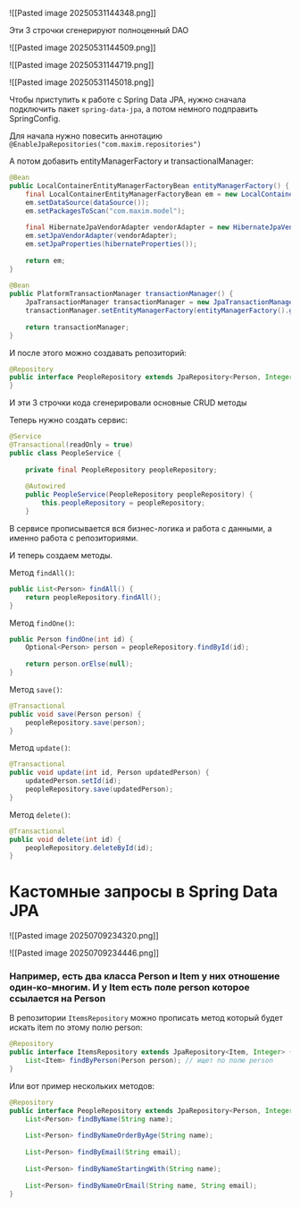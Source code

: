 
![[Pasted image 20250531144348.png]]


Эти 3 строчки сгенерируют полноценный DAO 



![[Pasted image 20250531144509.png]]


![[Pasted image 20250531144719.png]]


![[Pasted image 20250531145018.png]]





Чтобы приступить к работе с Spring Data JPA, нужно сначала подключить пакет `spring-data-jpa`, а потом немного подправить SpringConfig.

Для начала нужно повесить аннотацию `@EnableJpaRepositories("com.maxim.repositories")`

А потом добавить entityManagerFactory и transactionalManager:
```java
@Bean  
public LocalContainerEntityManagerFactoryBean entityManagerFactory() {  
    final LocalContainerEntityManagerFactoryBean em = new LocalContainerEntityManagerFactoryBean();  
    em.setDataSource(dataSource());  
    em.setPackagesToScan("com.maxim.model");  
  
    final HibernateJpaVendorAdapter vendorAdapter = new HibernateJpaVendorAdapter();  
    em.setJpaVendorAdapter(vendorAdapter);  
    em.setJpaProperties(hibernateProperties());  
  
    return em;  
}  
  
@Bean  
public PlatformTransactionManager transactionManager() {  
    JpaTransactionManager transactionManager = new JpaTransactionManager();  
    transactionManager.setEntityManagerFactory(entityManagerFactory().getObject());  
  
    return transactionManager;  
}
```



И после этого можно создавать репозиторий:
```java
@Repository  
public interface PeopleRepository extends JpaRepository<Person, Integer> {  
}
```

И эти 3 строчки кода сгенерировали основные CRUD методы 


Теперь нужно создать сервис:
```java
@Service  
@Transactional(readOnly = true)  
public class PeopleService {  
  
    private final PeopleRepository peopleRepository;  
  
    @Autowired  
    public PeopleService(PeopleRepository peopleRepository) {  
        this.peopleRepository = peopleRepository;  
    }
```


В сервисе прописывается вся бизнес-логика и работа с данными, а именно работа с репозиториями.



И теперь создаем методы.

Метод `findAll()`:
```java
public List<Person> findAll() {  
    return peopleRepository.findAll();  
}
```


Метод `findOne()`:
```java
public Person findOne(int id) {  
    Optional<Person> person = peopleRepository.findById(id);  
      
    return person.orElse(null);  
}
```


Метод `save()`:
```java
@Transactional  
public void save(Person person) {  
    peopleRepository.save(person);  
}
```


Метод `update()`:
```java
@Transactional  
public void update(int id, Person updatedPerson) {  
    updatedPerson.setId(id);  
    peopleRepository.save(updatedPerson);  
}
```


Метод `delete()`:
```java
@Transactional  
public void delete(int id) {  
    peopleRepository.deleteById(id);  
}
```








# Кастомные запросы в Spring Data JPA




![[Pasted image 20250709234320.png]]




![[Pasted image 20250709234446.png]]




### Например, есть два класса Person и Item у них отношение один-ко-многим. И у Item есть поле person которое ссылается на Person

В репозитории `ItemsRepository` можно прописать метод который будет искать item по этому полю person:
```java
@Repository  
public interface ItemsRepository extends JpaRepository<Item, Integer> {  
    List<Item> findByPerson(Person person); // ищет по полю person 
}
```


Или вот пример нескольких методов:
```java
@Repository  
public interface PeopleRepository extends JpaRepository<Person, Integer> {  
    List<Person> findByName(String name);  
  
    List<Person> findByNameOrderByAge(String name);  
  
    List<Person> findByEmail(String email);  
  
    List<Person> findByNameStartingWith(String name);  
  
    List<Person> findByNameOrEmail(String name, String email);  
}
```





